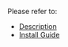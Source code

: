 Please refer to: 
* [Description](https://www.linkedin.com/pulse/periodic-reporting-security-managers-cisos-using-stefano-pescosolido-fm80f/)
* [Install Guide](https://github.com/stefanpems/cfs/blob/main/ciso-reporting/install-guide.md)
